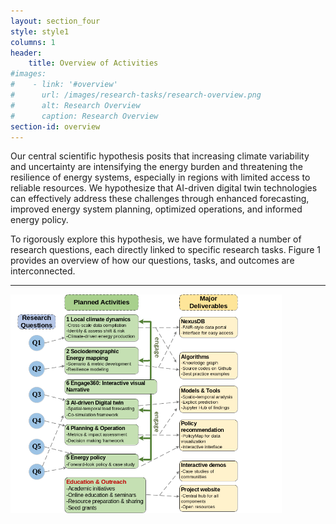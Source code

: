 ```yaml
---
layout: section_four
style: style1
columns: 1
header:
    title: Overview of Activities
#images:
#    - link: '#overview'
#      url: /images/research-tasks/research-overview.png
#      alt: Research Overview
#      caption: Research Overview
section-id: overview
---
```


Our central scientific hypothesis posits that increasing climate variability and
uncertainty are intensifying the energy burden and threatening the resilience of
energy systems, especially in regions with limited access to reliable resources.
We hypothesize that AI-driven digital twin technologies can effectively address
these challenges through enhanced forecasting, improved energy system planning,
optimized operations, and informed energy policy.

To rigorously explore this hypothesis, we have formulated a number of research
questions, each directly linked to specific research tasks. Figure 1 provides an
overview of how our questions, tasks, and outcomes are interconnected.

---

<img src="/images/research-tasks/research-overview.png" alt="Research Overview"
class="img-fluid" style="height:25em;width:auto;">
